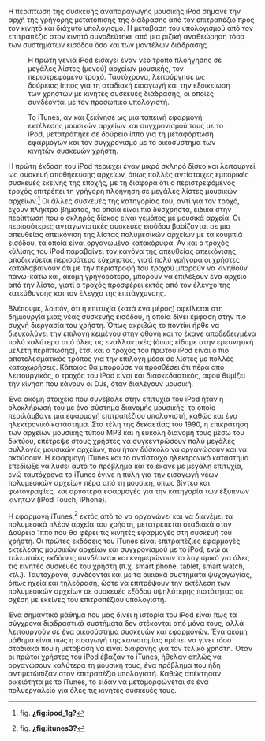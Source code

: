 Η περίπτωση της συσκευής αναπαραγωγής μουσικής iPod σήμανε την αρχή της
γρήγορης μετατόπισης της διάδρασης από τον επιτραπέζιο προς τον κινητό
και διάχυτο υπολογισμό. Η μετάβαση του υπολογισμού από τον επιτραπέζιο
στον κινητό συνοδεύτηκε από μια ριζική αναθεώρηση τόσο των συστημάτων
εισόδου όσο και των μοντέλων διάδρασης.

<figure id="fig:ipod_1g">
<figcaption>
Η πρώτη γενιά iPod εισάγει έναν νέο τρόπο πλοήγησης σε μεγάλες λίστες
(μενού) αρχείων μουσικής, τον περιστρεφόμενο τροχό. Ταυτόχρονα,
λειτούργησε ως δούρειος ίππος για τη σταδιακή εισαγωγή και την
εξοικείωση των χρηστών με κινητές συσκευές διάδρασης, οι οποίες
συνδέονται με τον προσωπικό υπολογιστή.
</figcaption>
</figure>
<figure id="fig:itunes3">
<figcaption>
Το iTunes, αν και ξεκίνησε ως μια ταπεινή εφαρμογή εκτέλεσης μουσικών
αρχείων και συγχρονισμού τους με το iPod, μετατράπηκε σε δούρειο ίππο
για τη μεταφόρτωση εφαρμογών και τον συγχρονισμό με το οικοσύστημα των
κινητών συσκευών χρήστη.
</figcaption>
</figure>

Η πρώτη έκδοση του iPod περιέχει έναν μικρό σκληρό δίσκο και λειτουργεί
ως συσκευή αποθήκευσης αρχείων, όπως πολλές αντίστοιχες εμπορικές
συσκευές εκείνης της εποχής, με τη διαφορά ότι ο περιστρεφόμενος τροχός
επιτρέπει τη γρήγορη πλοήγηση σε μεγάλες λίστες μουσικών αρχείων.[^1] Οι
άλλες συσκευές της κατηγορίας του, αντί για τον τροχό, έχουν πλήκτρα
βήματος, τα οποία είναι πιο δύσχρηστα, ειδικά στην περίπτωση που ο
σκληρός δίσκος είναι γεμάτος με μουσικά αρχεία. Οι περισσότερες
ανταγωνιστικές συσκευές εισόδου βασίζονται σε μια απευθείας απεικόνιση
της λίστας πολυμεσικών αρχείων με τα κουμπιά εισόδου, τα οποία είναι
οργανωμένα κατακόρυφα. Αν και ο τροχός κύλισης του iPod παραβαίνει τον
κανόνα της απευθείας απεικόνισης, αποδικνύεται περισσότερο εύχρηστος,
γιατί πολύ γρήγορα οι χρήστες καταλαβαίνουν ότι με την περιστροφή του
τροχού μπορούν να κινηθούν πάνω-κάτω και, ακόμη γρηγορότερα, μπορούν να
επιλέξουν ένα αρχείο από την λίστα, γιατί ο τροχός προσφέρει εκτός από
τον έλεγχο της κατεύθυνσης και τον έλεγχο της επιτάγχυνσης.

Βλέπουμε, λοιπόν, ότι η επιτυχία (κατά ένα μέρος) οφείλεται στη
δημιουργία μιας νέας συσκευής εισόδου, η οποία δίνει έμφαση στην πιο
συχνή διεργασία του χρήστη. Όπως ακριβώς το ποντίκι ήρθε να διευκολύνει
την επιλογή κειμένου στην οθόνη και το έκανε αποδεδειγμένα πολύ καλύτερα
από όλες τις εναλλακτικές (όπως είδαμε στην ερευνητική μελέτη
περίπτωσης), έτσι και ο τροχός του πρώτου iPod είναι ο πιο
αποτελεσματικός τρόπος για την επιλογή μέσα σε λίστες με πολλές
καταχωρήσεις. Κάποιος θα μπορούσε να προσθέσει ότι πέρα από
λειτουργικός, ο τροχός του iPod είναι και διασκεδαστικός, αφού θυμίζει
την κίνηση που κάνουν οι DJs, όταν διαλέγουν μουσική.

Ένα ακόμη στοιχείο που συνέβαλε στην επιτυχία του iPod ήταν η ολοκλήρωσή
του με ένα σύστημα διανομής μουσικής, το οποίο περιλάμβανε μια εφαρμογή
επιτραπέζιου υπολογιστή, καθώς και ένα ηλεκτρονικό κατάστημα. Στα τέλη
της δεκαετίας του 1990, η επικράτηση των αρχείων μουσικής τύπου MP3 και
η εύκολη διανομή τους μέσω του δικτύου, επέτρεψε στους χρήστες να
συγκεντρώσουν πολύ μεγάλες συλλογές μουσικών αρχείων, που ήταν δύσκολο
να οργανώσουν και να ακούσουν. Η εφαρμογή iTunes και το αντίστοιχο
ηλεκτρονικό κατάστημα επεδίωξε να λύσει αυτό το πρόβλημα και το έκανε με
μεγάλη επιτυχία, ενώ ταυτόχρονα το iTunes έγινε η πύλη για την εισαγωγή
νέων πολυμεσικών αρχείων πέρα από τη μουσική, όπως βίντεο και
φωτογραφίες, και αργότερα εφαρμογές για την κατηγορία των έξυπνων
κινητών (iPod Touch, iPhone).

Η εφαρμογή iTunes,[^2] εκτός από το να οργανώνει και να διανέμει τα
πολυμεσικά πλέον αρχεία του χρήστη, μετατρέπεται σταδιακά στον Δούρειο
Ίππο που θα φέρει τις κινητές εφαρμογές στη συσκευή του χρήστη. Οι
πρώτες εκδόσεις του iTunes είναι επιτραπέζιες εφαρμογές εκτέλεσης
μουσικών αρχείων και συγχρονισμού με το iPod, ενώ οι τελευταίες εκδόσεις
συνδέονται και ενημερώνουν το λογισμικό για όλες τις κινητές συσκευές
του χρήστη (π.χ. smart phone, tablet, smart watch, κτλ.). Ταυτόχρονα,
συνδέονται και με τα οικιακά συστήματα ψυχαγωγίας, όπως ηχεία και
τηλεόραση, ώστε να επιτρέψουν την εκτέλεση των πολυμεσικών αρχείων σε
συσκευές εξόδου υψηλότερης πιστότητας σε σχέση με εκείνες του
επιτραπέζιου υπολογιστή.

Ένα σημαντικό μάθημα που μας δίνει η ιστορία του iPod είναι πως τα
σύγχρονα διαδραστικά συστήματα δεν στέκονται από μόνα τους, αλλά
λειτουργούν σε ένα οικοσύστημα συσκευών και εφαρμογών. Ένα ακόμη μάθημα
είναι πως η εισαγωγή της καινοτομίας πρέπει να γίνει τόσο σταδιακά που η
μετάβαση να είναι διαφανής για τον τελικό χρήστη. Όταν οι πρώτοι χρήστες
του iPod έβαζαν το iTunes, ήθελαν απλώς να οργανώσουν καλύτερα τη
μουσική τους, ένα πρόβλημα που ήδη αντιμετώπιζαν στον επιτραπέζιο
υπολογιστή. Καθώς απέκτησαν οικειότητα με το iTunes, το είδαν να
μεταμορφώνεται σε ένα πολυεργαλείο για όλες τις κινητές συσκευές τους.

[^1]: fig. **¿fig:ipod_1g?**

[^2]: fig. **¿fig:itunes3?**

